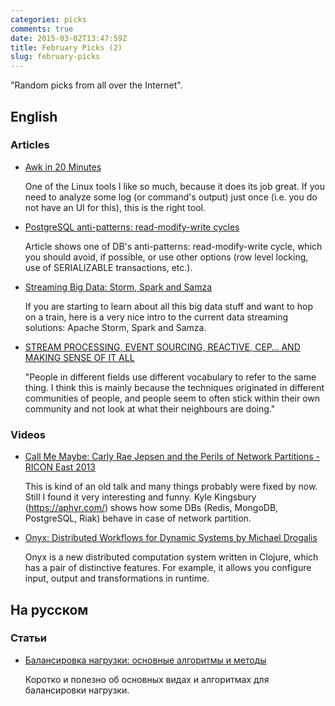 ```yaml
---
categories: picks
comments: true
date: 2015-03-02T13:47:59Z
title: February Picks (2)
slug: february-picks
---
```


"Random picks from all over the Internet".

<!--more-->

## English

### Articles

* [Awk in 20 Minutes](http://ferd.ca/awk-in-20-minutes.html)

  One of the Linux tools I like so much, because it does its job great. If you
  need to analyze some log (or command's output) just once (i.e. you do not
  have an UI for this), this is the right tool.

* [PostgreSQL anti-patterns: read-modify-write cycles](http://blog.2ndquadrant.com/postgresql-anti-patterns-read-modify-write-cycles/)

  Article shows one of DB's anti-patterns: read-modify-write cycle, which you
  should avoid, if possible, or use other options (row level locking, use of
  SERIALIZABLE transactions, etc.).

* [Streaming Big Data: Storm, Spark and Samza](http://www.javacodegeeks.com/2015/02/streaming-big-data-storm-spark-samza.html)

  If you are starting to learn about all this big data stuff and want to hop on
  a train, here is a very nice intro to the current data streaming solutions:
  Apache Storm, Spark and Samza.

* [STREAM PROCESSING, EVENT SOURCING, REACTIVE, CEP… AND MAKING SENSE OF IT ALL](http://blog.confluent.io/2015/01/29/making-sense-of-stream-processing/)

  "People in different fields use different vocabulary to refer to the same
  thing. I think this is mainly because the techniques originated in different
  communities of people, and people seem to often stick within their own
  community and not look at what their neighbours are doing."

### Videos

* [Call Me Maybe: Carly Rae Jepsen and the Perils of Network Partitions - RICON East 2013](https://www.youtube.com/watch?v=mxdpqr-loyA)

  This is kind of an old talk and many things probably were fixed by now. Still
  I found it very interesting and funny. Kyle Kingsbury (https://aphyr.com/)
  shows how some DBs (Redis, MongoDB, PostgreSQL, Riak) behave in case of
  network partition.

* [Onyx: Distributed Workflows for Dynamic Systems by Michael Drogalis](https://www.youtube.com/watch?v=vG47Gui3hYE)

  Onyx is a new distributed computation system written in Clojure, which has a
  pair of distinctive features. For example, it allows you configure input,
  output and transformations in runtime.

## На русском

### Статьи

* [Балансировка нагрузки: основные алгоритмы и методы](http://blog.selectel.ru/balansirovka-nagruzki-osnovnye-algoritmy-i-metody/)

  Коротко и полезно об основных видах и алгоритмах для балансировки нагрузки.
